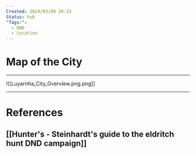 ```yaml
---
Created: 2024/03/09 20:33
Status: hub
"Tags:":
  - DND
  - Location
---
```

# Map of the City
---
![[Luyarnha_City_Overview.png.png]]

---
# References
## [[Hunter's - Steinhardt's guide to the eldritch hunt DND campaign]]